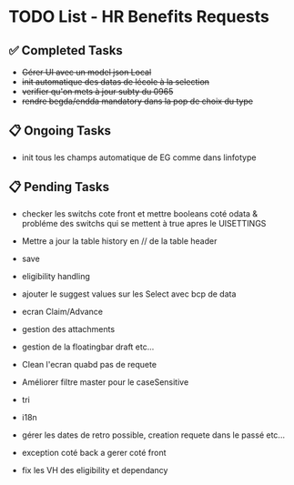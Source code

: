 # TODO List - HR Benefits Requests

## ✅ Completed Tasks
- ~~Gérer UI avec un model json Local~~
- ~~init automatique des datas de lécole à la selection~~
- ~~verifier qu'on mets à jour subty du 0965~~
- ~~rendre begda/endda mandatory dans la pop de choix du type~~

## 📋 Ongoing Tasks

- init tous les champs automatique de EG comme dans linfotype

## 📋 Pending Tasks

- checker les switchs cote front et mettre booleans coté odata  &  probléme des switchs qui se mettent à true apres le UISETTINGS
- Mettre a jour la table history en // de la table header
- save
- eligibility handling
- ajouter le suggest values sur les Select avec bcp de data
- ecran Claim/Advance
- gestion des attachments
- gestion de la floatingbar draft etc...

- Clean l'ecran quabd pas de requete
- Améliorer filtre master pour le caseSensitive
- tri
- i18n
- gérer les dates de retro possible, creation requete dans le passé etc...
- exception coté back a gerer coté front
- fix les VH des eligibility et dependancy
